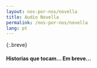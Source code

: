 ```yaml
---
layout: nos-por-nos/novella
title: Audio Novella
permalink: /nos-por-nos/novella
lang: pt
---
```

{:.breve}
#### Historias que tocam... Em breve...
